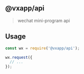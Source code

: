 ## @vxapp/api

> wechat mini-program api

## Usage

```js
const wx = require('@vxapp/api');

wx.request({
  // ...
});
```
